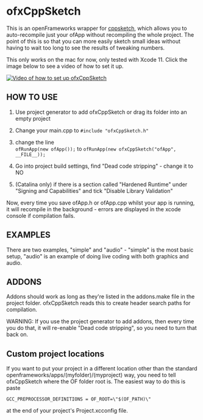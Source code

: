 # ofxCppSketch

This is an openFrameworks wrapper for [cppsketch](https://github.com/elf-audio/cppsketch), which allows you to auto-recompile just your ofApp without recompiling the whole project. The point of this is so that you can more easily sketch small ideas without having to wait too long to see the results of tweaking numbers.

This only works on the mac for now, only tested with Xcode 11. Click the image below to see a video of how to set it up.

[![Video of how to set up ofxCppSketch](https://img.youtube.com/vi/UPIhMJ8_HOU/0.jpg)](https://www.youtube.com/watch?v=UPIhMJ8_HOU)

## HOW TO USE
1. Use project generator to add ofxCppSketch or drag its folder into an empty project
2. Change your main.cpp to `#include "ofxCppSketch.h"`
3. change the line 	
`ofRunApp(new ofApp());`
to
`ofRunApp(new ofxCppSketch("ofApp", __FILE__));`

4. Go into project build settings, find "Dead code stripping" - change it to NO
5. (Catalina only) if there is a section called "Hardened Runtime" under "Signing and Capabilities" and tick "Disable Library Validation"

Now, every time you save ofApp.h or ofApp.cpp whilst your app is running, it will recompile in the background - errors are displayed in the xcode console if compilation fails.

## EXAMPLES
There are two examples, "simple" and "audio" - "simple" is the most basic setup, "audio" is an example of doing live coding with both graphics and audio. 


## ADDONS
Addons should work as long as they're listed in the addons.make file in the project folder. ofxCppSketch reads this to create header search paths for compilation.

WARNING: If you use the project generator to add addons, then every time you do that, it will re-enable "Dead code stripping", so you need to turn that back on.

## Custom project locations
If you want to put your project in a different location other than the standard openframeworks/apps/(myfolder)/(myproject) way, you need to tell ofxCppSketch where the OF folder root is. The easiest way to do this is paste

`GCC_PREPROCESSOR_DEFINITIONS = OF_ROOT=\"$(OF_PATH)\"`

at the end of your project's Project.xcconfig file.